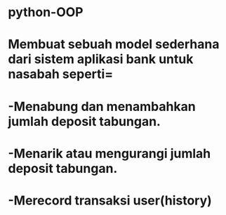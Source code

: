 # python-OOP

# Membuat sebuah model sederhana dari sistem aplikasi bank untuk nasabah seperti=
# -Menabung dan menambahkan jumlah deposit tabungan.
# -Menarik atau mengurangi jumlah deposit tabungan.
# -Merecord transaksi user(history)
